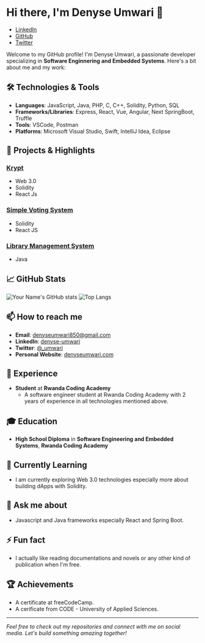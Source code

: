 # Hi there, I'm Denyse Umwari 👋
- [LinkedIn](https://www.linkedin.com/in/denise-umwari-03ba54256 "Visit my LinkedIn")
- [GitHub](https://https://github.com/denyse-umwari "Visit my GitHub")
- [Twitter](https://x.com/_umwari "Visit my Twitter")


Welcome to my GitHub profile! I'm Denyse Umwari, a passionate developer specializing in **Software Enginnering and Embedded Systems**. Here's a bit about me and my work:

## 🛠️ Technologies & Tools
- **Languages**: JavaScript, Java, PHP, C, C++, Solidity, Python, SQL
- **Frameworks/Libraries**: Express, React, Vue, Angular, Next SpringBoot, Truffle
- **Tools**: VSCode, Postman
- **Platforms**: Microsoft Visual Studio, Swift, IntelliJ Idea, Eclipse

## 🔧 Projects & Highlights
### [Krypt](https://github.com/denyse-umwari/Krypt)
- Web 3.0
- Solidity
- React Js

### [Simple Voting System](https://github.com/denyse-umwari/simple-voting-system)
- Solidity
- React JS

### [Library Management System](https://github.com/denyse-umwari/library-management-system)
- Java

## 📈 GitHub Stats
![Your Name's GitHub stats](https://github-readme-stats.vercel.app/api?username=denyse-umwari&show_icons=true&theme=radical)
![Top Langs](https://github-readme-stats.vercel.app/api/top-langs/?username=denyse-umwari&layout=compact&theme=radical)

## 📫 How to reach me
- **Email**: [denyseumwari850@gmail.com](denyseumwari850@gmail.com)
- **LinkedIn**: [denyse-umwari](https://www.linkedin.com/in/your-profile)
- **Twitter**: [@_umwari](https://x.com/_umwari)
- **Personal Website**: [denyseumwari.com](https://denyseumwari.com)

## 💼 Experience
- **Student** at **Rwanda Coding Academy**
  - A software engineer student at Rwanda Coding Academy with 2 years of experience in all technologies mentioned above. 
    
## 🎓 Education
- **High School Diploma** in **Software Engineering and Embedded Systems**, **Rwanda Coding Academy**

## 🌱 Currently Learning
- I am currently exploring Web 3.0 technologies especially more about building dApps with Solidity.

## 💬 Ask me about
- Javascript and Java frameworks especially React and Spring Boot.

## ⚡ Fun fact
- I actually like reading documentations and novels or any other kind of publication when I'm free.

## 🏆 Achievements
- A certificate at freeCodeCamp.
- A cerificate from CODE - University of Applied Sciences.

---

*Feel free to check out my repositories and connect with me on social media. Let's build something amazing together!*
